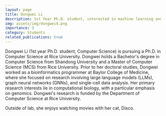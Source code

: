 ```yaml
---
layout: page
title: Dongwei Li
description: 1st Year Ph.D. student, interested in machine learning and computational biology.
img: assets/img/dongwei4.png
importance: 3
category: Students
related_publications: true
---
```


Dongwei Li (1st year Ph.D. student, Computer Science) is pursuing a Ph.D. in Computer Science at Rice University. Dongwei holds a Bachelor's degree in Computer Science from Shandong University and a Master of Computer Science (MCS) from Rice University. Prior to her doctoral studies, Dongwei worked as a bioinformatics programmer at Baylor College of Medicine, where she focused on research involving large language models (LLMs), graph neural networks (GNNs), and single-cell data analysis. Her primary research interests lie in computational biology, with a particular emphasis on genomics. Dongwei's research is funded by the Department of Computer Science at Rice University.

Outside of lab, she enjoys watching movies with her cat, Disco.
